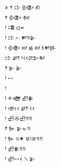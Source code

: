 <div class='block'>
<div class='line'>𒉽 𒈫 𒄞 𒍜 𒁓</div>
<div class='line'>𒈫 𒍜 𒁵</div>
<div class='line'>𒁹 𒃮 𒌓𒄬</div>
<div class='line'>𒁹 𒄞 𒀸 𒂍𒀀𒉌</div>
<div class='line'>𒁹 𒍜 𒊭 𒌗 𒊭 𒊩𒂍𒃲</div>
<div class='line'>𒄞 𒋗𒈫 𒁹𒌋𒌋𒇻𒆕𒊑</div>
<div class='line'>𒈫 𒉌 𒉌</div>
<div class='line'>𒁹 𒁁</div>
<div class='line'>𒁹</div>
<div class='line'>𒁹 𒅆𒁾 𒌷𒆜</div>
<div class='line'>𒁹 𒌝𒌋𒌋 𒋗𒈫 𒌋𒌋</div>
<div class='line'>𒁹 𒌷𒊮𒌷𒀀𒀀</div>
<div class='line'>𒈫 𒌉 𒉌𒉡𒀀</div>
<div class='line'>𒁹 𒌉 𒇹𒀭 𒆗𒄩𒀀𒀀</div>
<div class='line'>𒁹 𒌷𒆜𒀀𒀀</div>
<div class='line'>𒁹 𒌷𒁁𒌋 𒑳 𒉌</div>
</div>
